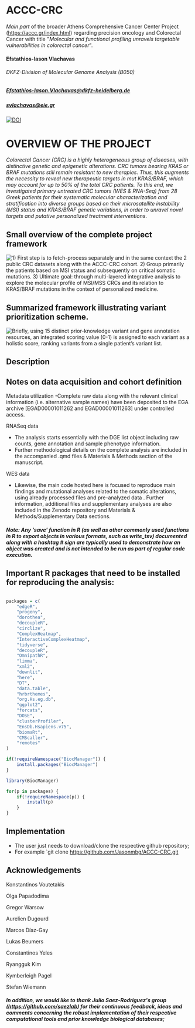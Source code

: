 # ACCC-CRC
*Main part* of the broader Athens Comprehensive Cancer Center Project (https://accc.gr/index.html) regarding precision oncology and Colorectal Cancer with title "*Molecular and functional profiling unravels targetable vulnerabilities in colorectal cancer*".

#### Efstathios-Iason Vlachavas
###### DKFZ-Division of Molecular Genome Analysis (B050)
##### Efstathios-Iason.Vlachavas@dkfz-heidelberg.de
##### svlachavas@eie.gr

[![DOI](https://zenodo.org/badge/DOI/10.5281/zenodo.10959700.svg)](https://doi.org/10.5281/zenodo.10959700)

# OVERVIEW OF THE PROJECT

*Colorectal Cancer (CRC) is a highly heterogeneous group of diseases, with distinctive genetic and epigenetic alterations. CRC tumors bearing KRAS or BRAF mutations still remain resistant to new therapies. Thus, this augments the necessity to reveal new therapeutic targets in mut KRAS/BRAF, which may account for up to 50% of the total CRC patients. To this end, we investigated primary untreated CRC tumors (WES & RNA-Seq) from 28 Greek patients for their systematic molecular characterization and stratification into diverse groups based on their microsatellite instability (MSI) status and KRAS/BRAF genetic variations, in order to unravel novel targets and putative personalized treatment interventions*.

## Small overview of the complete project framework

![1) First step is to fetch-process separately and in the same context the 2 public CRC datasets along with the ACCC-CRC cohort.
2) Group primarily the patients based on MSI status and subsequently on critical somatic mutations.
3) Ultimate goal: through multi-layered integrative analysis to explore the molecular profile of MSI/MSS CRCs and its relation to KRAS/BRAF mutations in the context of personalized medicine.
](./Graphical_Abstract_ACCC_CRC_project.png)

## Summarized framework illustrating variant prioritization scheme. 

![Briefly, using 15 distinct prior-knowledge variant and gene annotation resources, an integrated scoring value (0-1) is assigned to each variant as a holistic score, ranking variants from a single patient’s variant list.
](./SVRACAS_Overview_ACCC_CRC_Project.png)

## Description

## Notes on data acquisition and cohort definition

Metadata utilization
-Complete raw data along with the relevant clinical information (i.e. alternative sample names) have been deposited to the EGA archive [EGAD00001011262 and EGAD00001011263] under controlled access.

RNASeq data
- The analysis starts essentially with the DGE list object including raw counts, gene annotation and sample phenotype information.
- Further methodological details on the complete analysis are included in the accompanied .qmd files & Materials & Methods section of the manuscript.

WES data
- Likewise, the main code hosted here is focused to reproduce main findings and mutational analyses related to the somatic alterations, using already processed files and pre-analyzed data . Further information, additional files and supplementary analyses are also included in the Zenodo repository and Materials & Methods/Supplementary Data sections.

##### **Note**: Any 'save' function in R (as well as other commonly used functions in R to export objects in various formats, such as *write_tsv*) documented along with a hashtag # sign are typically used to demonstrate how an object was created and is not intended to be run as part of regular code execution.

## Important R packages that need to be installed for reproducing the analysis:

```r

packages = c(
    "edgeR",
    "progeny",
    "dorothea",
    "decoupleR",
    "circlize",
    "ComplexHeatmap",
    "InteractiveComplexHeatmap",
    "tidyverse",
    "decoupleR",
    "OmnipathR",
    "limma",
    "xml2",
    "downlit",
    "here",
    "DT",
    "data.table",
    "hrbrthemes",
    "org.Hs.eg.db",
    "ggplot2",
    "forcats",
    "DOSE",
    "clusterProfiler",
    "EnsDb.Hsapiens.v75",
    "biomaRt",
    "CMScaller",
    "remotes"
)

if(!requireNamespace("BiocManager")) {
    install.packages("BiocManager")
}

library(BiocManager)

for(p in packages) {
    if(!requireNamespace(p)) {
        install(p)
    }
}

```
## Implementation

- The user just needs to download/clone the respective github repository;
- For example `git clone https://github.com/Jasonmbg/ACCC-CRC.git


## Acknowledgements

Konstantinos Voutetakis

Olga Papadodima

Gregor Warsow

Aurelien Dugourd

Marcos Díaz-Gay

Lukas Beumers

Constantinos Yeles

Ryangguk Kim

Kymberleigh Pagel

Stefan Wiemann

##### In addition, we would like to thank Julio Saez-Rodriguez's group (https://github.com/saezlab) for their continuous feedback, ideas and comments concerning the robust implementation of their respective computational tools and prior knowledge biological databases;
